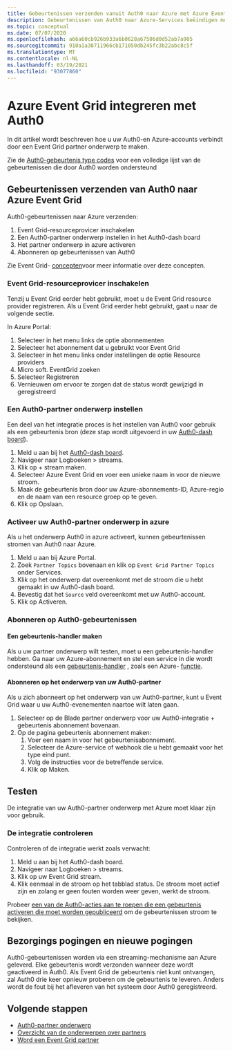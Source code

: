 ```yaml
---
title: Gebeurtenissen verzenden vanuit Auth0 naar Azure met Azure Event Grid
description: Gebeurtenissen van Auth0 naar Azure-Services beëindigen met Azure Event Grid.
ms.topic: conceptual
ms.date: 07/07/2020
ms.openlocfilehash: a66a60cb926b933a6b0628a67506d0d52ab7a905
ms.sourcegitcommit: 910a1a38711966cb171050db245fc3b22abc8c5f
ms.translationtype: MT
ms.contentlocale: nl-NL
ms.lasthandoff: 03/19/2021
ms.locfileid: "93077860"
---
```

# <a name="integrate-azure-event-grid-with-auth0"></a>Azure Event Grid integreren met Auth0

In dit artikel wordt beschreven hoe u uw Auth0-en Azure-accounts verbindt door een Event Grid partner onderwerp te maken.

Zie de [Auth0-gebeurtenis type codes](https://auth0.com/docs/logs/references/log-event-type-codes) voor een volledige lijst van de gebeurtenissen die door Auth0 worden ondersteund

## <a name="send-events-from-auth0-to-azure-event-grid"></a>Gebeurtenissen verzenden van Auth0 naar Azure Event Grid
Auth0-gebeurtenissen naar Azure verzenden:

1. Event Grid-resourceprovicer inschakelen
1. Een Auth0-partner onderwerp instellen in het Auth0-dash board
1. Het partner onderwerp in azure activeren
1. Abonneren op gebeurtenissen van Auth0

Zie Event Grid- [concepten](concepts.md)voor meer informatie over deze concepten.

### <a name="enable-event-grid-resource-provider"></a>Event Grid-resourceprovicer inschakelen
Tenzij u Event Grid eerder hebt gebruikt, moet u de Event Grid resource provider registreren. Als u Event Grid eerder hebt gebruikt, gaat u naar de volgende sectie.

In Azure Portal:
1. Selecteer in het menu links de optie abonnementen
1. Selecteer het abonnement dat u gebruikt voor Event Grid
1. Selecteer in het menu links onder instellingen de optie Resource providers
1. Micro soft. EventGrid zoeken
1. Selecteer Registreren
1. Vernieuwen om ervoor te zorgen dat de status wordt gewijzigd in geregistreerd

### <a name="set-up-an-auth0-partner-topic"></a>Een Auth0-partner onderwerp instellen
Een deel van het integratie proces is het instellen van Auth0 voor gebruik als een gebeurtenis bron (deze stap wordt uitgevoerd in uw [Auth0-dash board](https://manage.auth0.com/)).

1. Meld u aan bij het [Auth0-dash board](https://manage.auth0.com/).
1. Navigeer naar Logboeken > streams.
1. Klik op + stream maken.
1. Selecteer Azure Event Grid en voer een unieke naam in voor de nieuwe stroom.
1. Maak de gebeurtenis bron door uw Azure-abonnements-ID, Azure-regio en de naam van een resource groep op te geven. 
1. Klik op Opslaan.

### <a name="activate-your-auth0-partner-topic-in-azure"></a>Activeer uw Auth0-partner onderwerp in azure
Als u het onderwerp Auth0 in azure activeert, kunnen gebeurtenissen stromen van Auth0 naar Azure.

1. Meld u aan bij Azure Portal.
1. Zoek `Partner Topics` bovenaan en klik op `Event Grid Partner Topics` onder Services.
1. Klik op het onderwerp dat overeenkomt met de stroom die u hebt gemaakt in uw Auth0-dash board.
1. Bevestig dat het `Source` veld overeenkomt met uw Auth0-account.
1. Klik op Activeren.

### <a name="subscribe-to-auth0-events"></a>Abonneren op Auth0-gebeurtenissen

#### <a name="create-an-event-handler"></a>Een gebeurtenis-handler maken
Als u uw partner onderwerp wilt testen, moet u een gebeurtenis-handler hebben. Ga naar uw Azure-abonnement en stel een service in die wordt ondersteund als een [gebeurtenis-handler](event-handlers.md) , zoals een Azure- [functie](custom-event-to-function.md).

#### <a name="subscribe-to-your-auth0-partner-topic"></a>Abonneren op het onderwerp van uw Auth0-partner
Als u zich abonneert op het onderwerp van uw Auth0-partner, kunt u Event Grid waar u uw Auth0-evenementen naartoe wilt laten gaan.

1. Selecteer op de Blade partner onderwerp voor uw Auth0-integratie + gebeurtenis abonnement bovenaan.
1. Op de pagina gebeurtenis abonnement maken:
    1. Voer een naam in voor het gebeurtenisabonnement.
    1. Selecteer de Azure-service of webhook die u hebt gemaakt voor het type eind punt.
    1. Volg de instructies voor de betreffende service.
    1. Klik op Maken.

## <a name="testing"></a>Testen
De integratie van uw Auth0-partner onderwerp met Azure moet klaar zijn voor gebruik.

### <a name="verify-the-integration"></a>De integratie controleren
Controleren of de integratie werkt zoals verwacht:

1. Meld u aan bij het Auth0-dash board.
1. Navigeer naar Logboeken > streams.
1. Klik op uw Event Grid stream.
1. Klik eenmaal in de stroom op het tabblad status. De stroom moet actief zijn en zolang er geen fouten worden weer geven, werkt de stroom.

Probeer [een van de Auth0-acties aan te roepen die een gebeurtenis activeren die moet worden gepubliceerd](https://auth0.com/docs/logs/references/log-event-type-codes) om de gebeurtenissen stroom te bekijken.

## <a name="delivery-attempts-and-retries"></a>Bezorgings pogingen en nieuwe pogingen
Auth0-gebeurtenissen worden via een streaming-mechanisme aan Azure geleverd. Elke gebeurtenis wordt verzonden wanneer deze wordt geactiveerd in Auth0. Als Event Grid de gebeurtenis niet kunt ontvangen, zal Auth0 drie keer opnieuw proberen om de gebeurtenis te leveren. Anders wordt de fout bij het afleveren van het systeem door Auth0 geregistreerd.

## <a name="next-steps"></a>Volgende stappen

- [Auth0-partner onderwerp](auth0-overview.md)
- [Overzicht van de onderwerpen over partners](partner-events-overview.md)
- [Word een Event Grid partner](partner-onboarding-overview.md)